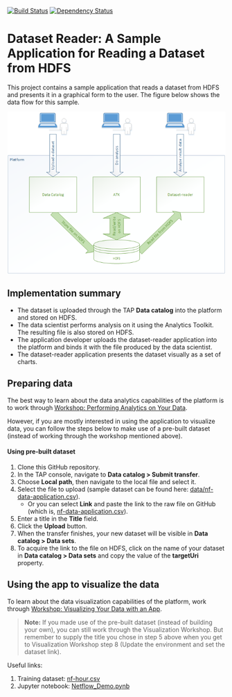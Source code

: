 [![Build Status](https://travis-ci.org/trustedanalytics/dataset-reader-sample.svg)](https://travis-ci.org/trustedanalytics/dataset-reader-sample)
[![Dependency Status](https://www.versioneye.com/user/projects/57236598ba37ce00464e02ef/badge.svg?style=flat)](https://www.versioneye.com/user/projects/57236598ba37ce00464e02ef)

# Dataset Reader: A Sample Application for Reading a Dataset from HDFS
This project contains a sample application that reads a dataset from HDFS and presents it in a graphical form to the user. The figure below shows the data flow for this sample.

![](docs/dataset-reader.png)

## Implementation summary
* The dataset is uploaded through the TAP **Data catalog** into the platform and stored on HDFS.
* The data scientist performs analysis on it using the Analytics Toolkit. The resulting file is also stored on HDFS.
* The application developer uploads the dataset-reader application into the platform and binds it with the file produced by the data scientist.
* The dataset-reader application presents the dataset visually as a set of charts.

## Preparing data
The best way to learn about the data analytics capabilities of the platform is to work through [Workshop: Performing Analytics on Your Data](https://community.trustedanalytics.org/docs/DOC-1043).

However, if you are mostly interested in using the application to visualize data, you can follow the steps below to make use of a pre-built dataset (instead of working through the workshop mentioned above).

#### Using pre-built dataset

1. Clone this GitHub repository.
1. In the TAP console, navigate to **Data catalog > Submit transfer**.
1. Choose **Local path**, then navigate to the local file and select it.
1. Select the file to upload (sample dataset can be found here: [data/nf-data-application.csv](data/nf-data-application.csv)).
    * Or you can select **Link** and paste the link to the raw file on GitHub (which is,  [nf-data-application.csv](https://raw.githubusercontent.com/trustedanalytics/dataset-reader-sample/master/data/nf-data-application.csv)).
1. Enter a title in the **Title** field.
1. Click the **Upload** button.
1. When the transfer finishes, your new dataset will be visible in **Data catalog > Data sets**.
1. To acquire the link to the file on HDFS, click on the name of your dataset in **Data catalog > Data sets** and copy the value of the **targetUri** property. 

## Using the app to visualize the data

To learn about the data visualization capabilities of the platform, work through [Workshop: Visualizing Your Data with an App](https://community.trustedanalytics.org/docs/DOC-1044).

>**Note:** If you made use of the pre-built dataset (instead of building your own), you can still work through the Visualization Workshop. But remember to supply the title you chose in step 5 above when you get to Visualization Workshop step 8 (Update the environment and set the dataset link).

Useful links:

1. Training dataset: [nf-hour.csv](https://s3-us-west-2.amazonaws.com/analytics-tool-kit/public/datasets/latest/nf-hour.csv)
1. Jupyter notebook: [Netflow_Demo.pynb](src/analytics/Netflow_Demo.ipynb)
